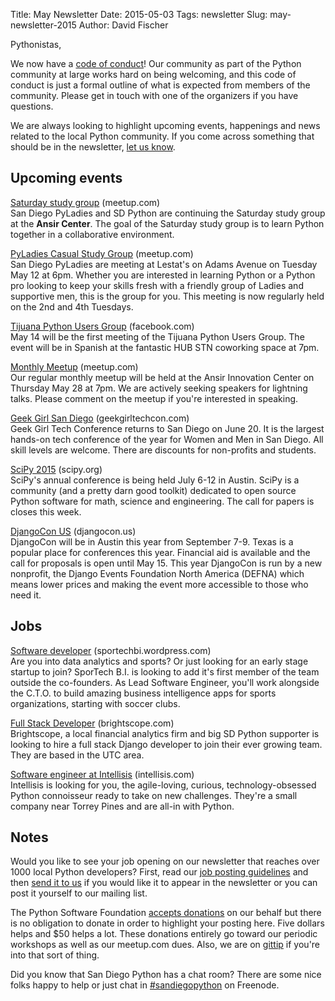 Title: May Newsletter
Date: 2015-05-03
Tags: newsletter
Slug: may-newsletter-2015
Author: David Fischer


Pythonistas,

We now have a [code of conduct][]! Our community as part of the Python community
at large works hard on being welcoming, and this code of conduct is just a
formal outline of what is expected from members of the community. Please get in
touch with one of the organizers if you have questions.

[code of conduct]: http://pythonsd.org/pages/code-of-conduct.html

We are always looking to highlight upcoming events, happenings and news related to the local Python community. If you come across something that should be in the newsletter, [let us know][].

[let us know]: mailto:sandiegopython-organizers@googlegroups.com


Upcoming events
---------------


[Saturday study group][saturday-meetup] (meetup.com) <br />
San Diego PyLadies and SD Python are continuing the Saturday study group
at the **Ansir Center**. The goal of the Saturday study group is to learn Python
together in a collaborative environment.

[saturday-meetup]: http://www.meetup.com/pythonsd/events/221953664/


[PyLadies Casual Study Group][] (meetup.com) <br />
San Diego PyLadies are meeting at Lestat's on Adams Avenue on Tuesday May 12
at 6pm. Whether you are interested in learning Python or a Python pro looking
to keep your skills fresh with a friendly group of Ladies and supportive men,
this is the group for you. This meeting is now regularly held on the 2nd and
4th Tuesdays.

[PyLadies Casual Study Group]: http://www.meetup.com/sd-pyladies/events/222165575/


[Tijuana Python Users Group][] (facebook.com) <br />
May 14 will be the first meeting of the Tijuana Python Users Group. The event
will be in Spanish at the fantastic HUB STN coworking space at 7pm.

[Tijuana Python Users Group]: https://www.facebook.com/events/1620616498151586/


[Monthly Meetup][] (meetup.com) <br />
Our regular monthly meetup will be held at the Ansir Innovation Center on
Thursday May 28 at 7pm. We are actively seeking speakers for lightning talks.
Please comment on the meetup if you're interested in speaking.

[Monthly Meetup]: http://www.meetup.com/pythonsd/events/220848358/


[Geek Girl San Diego][] (geekgirltechcon.com) <br />
Geek Girl Tech Conference returns to San Diego on June 20. It is the largest
hands-on tech conference of the year for Women and Men in San Diego. All skill
levels are welcome. There are discounts for non-profits and students.

[Geek Girl San Diego]: http://sandiego.geekgirltechcon.com/


[SciPy 2015][] (scipy.org) <br />
SciPy's annual conference is being held July 6-12 in Austin. SciPy is a
community (and a pretty darn good toolkit) dedicated to open source Python
software for math, science and engineering. The call for papers is closes
this week.

[SciPy 2015]: http://www.scipy2015.scipy.org/


[DjangoCon US][] (djangocon.us) <br />
DjangoCon will be in Austin this year from September 7-9. Texas is a popular
place for conferences this year. Financial aid is available and the call for
proposals is open until May 15. This year DjangoCon is run by a new nonprofit,
the Django Events Foundation North America (DEFNA) which means lower prices and
making the event more accessible to those who need it.

[DjangoCon US]: https://2015.djangocon.us/


Jobs
----

[Software developer][] (sportechbi.wordpress.com) <br />
Are you into data analytics and sports? Or just looking for an early stage
startup to join? SporTech B.I. is looking to add it's first member of the
team outside the co-founders.  As Lead Software Engineer, you'll work
alongside the C.T.O. to build amazing business intelligence apps for sports
organizations, starting with soccer clubs.

[Software developer]: https://sportechbi.wordpress.com/job-opportunities/


[Full Stack Developer][full-stack-dev] (brightscope.com) <br />
Brightscope, a local financial analytics firm and big SD Python supporter is
looking to hire a full stack Django developer to join their ever growing team.
They are based in the UTC area.

[full-stack-dev]: http://www.brightscope.com/about/careers/#job_Software_Engineer


[Software engineer at Intellisis][software-engineer] (intellisis.com) <br />
Intellisis is looking for you, the agile-loving, curious, technology-obsessed
Python connoisseur ready to take on new challenges. They're a small company
near Torrey Pines and are all-in with Python.

[software-engineer]: http://www.intellisis.com/#career-wrapper


Notes
-----

Would you like to see your job opening on our newsletter that reaches over
1000 local Python developers? First, read our
[job posting guidelines][job-guidelines] and then [send it to us][send-it]
if you would like it to appear in the newsletter or you can post it
yourself to our mailing list.

The Python Software Foundation [accepts donations][accepts-donations] on our
behalf but there is no obligation to donate in order to highlight your
posting here. Five dollars helps and $50 helps a lot. These donations entirely
go toward our periodic workshops as well as our meetup.com dues.
Also, we are on [gittip][] if you're into that sort of thing.

[send-it]: mailto:sandiegopython-organizers@googlegroups.com
[job-guidelines]: http://pythonsd.org/pages/job-posting-guidelines.html
[accepts-donations]: https://psfmember.org/civicrm/contribute/transact?reset=1&id=9
[gittip]: https://www.gittip.com/sandiegopython/


Did you know that San Diego Python has a chat room? There are some nice
folks happy to help or just chat in [#sandiegopython][irc] on Freenode.

[irc]: http://pythonsd.org/pages/chat-room.html
